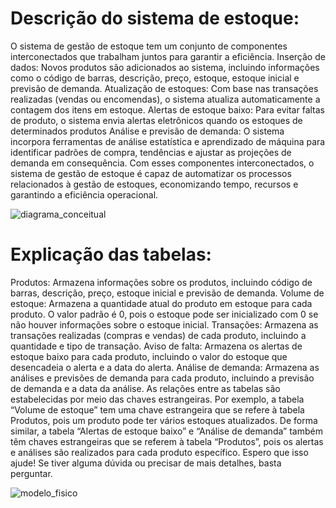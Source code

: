 # Descrição do sistema de estoque:

O sistema de gestão de estoque tem um conjunto de componentes interconectados que trabalham juntos para garantir a eficiência.
Inserção de dados: Novos produtos são adicionados ao sistema, incluindo informações como o código de barras, descrição, preço, estoque, estoque inicial e previsão de demanda.
Atualização de estoques: Com base nas transações realizadas (vendas ou encomendas), o sistema atualiza automaticamente a contagem dos itens em estoque.
Alertas de estoque baixo: Para evitar faltas de produto, o sistema envia alertas eletrônicos quando os estoques de determinados produtos
Análise e previsão de demanda: O sistema incorpora ferramentas de análise estatística e aprendizado de máquina para identificar padrões de compra, tendências e ajustar as projeções de demanda em consequência.
Com esses componentes interconectados, o sistema de gestão de estoque é capaz de automatizar os processos relacionados à gestão de estoques, economizando tempo, recursos e garantindo a eficiência operacional.

![diagrama_conceitual](https://github.com/hqnicolas/DataBase-Level1-SQL/assets/41456803/1ce66317-199a-4685-8b94-2ce3e23d7c6e)

# Explicação das tabelas:
Produtos: Armazena informações sobre os produtos, incluindo código de barras, descrição, preço, estoque inicial e previsão de demanda.
Volume de estoque: Armazena a quantidade atual do produto em estoque para cada produto. O valor padrão é 0, pois o estoque pode ser inicializado com 0 se não houver informações sobre o estoque inicial.
Transações: Armazena as transações realizadas (compras e vendas) de cada produto, incluindo a quantidade e tipo de transação.
Aviso de falta: Armazena os alertas de estoque baixo para cada produto, incluindo o valor do estoque que desencadeia o alerta e a data do alerta.
Análise de demanda: Armazena as análises e previsões de demanda para cada produto, incluindo a previsão de demanda e a data da análise.
As relações entre as tabelas são estabelecidas por meio das chaves estrangeiras. Por exemplo, a tabela “Volume de estoque” tem uma chave estrangeira que se refere à tabela Produtos, pois um produto pode ter vários estoques atualizados. De forma similar, a tabela “Alertas de estoque baixo” e “Análise de demanda” também têm chaves estrangeiras que se referem à tabela “Produtos”, pois os alertas e análises são realizados para cada produto específico.
Espero que isso ajude! Se tiver alguma dúvida ou precisar de mais detalhes, basta perguntar.

![modelo_fisico](https://github.com/hqnicolas/DataBase-Level1-SQL/assets/41456803/3450511e-1d06-4d2d-97ef-d6e07c2c5b3d)

